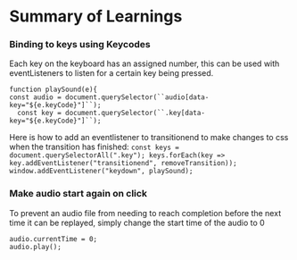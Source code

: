 <h1>Summary of Learnings</h1>

<h3>Binding to keys using Keycodes</h3> 
Each key on the keyboard has an assigned number, this can be used with eventListeners to listen for a certain key being pressed. 

`function playSound(e){`
<br>
`const audio = document.querySelector(``audio[data-key="${e.keyCode}"]``);`
<br>
`  const key = document.querySelector(``.key[data-key="${e.keyCode}"]``);`

Here is how to add an eventlistener to transitionend to make changes to css when the transition has finished:
`const keys = document.querySelectorAll(".key");
  keys.forEach(key => key.addEventListener("transitionend", removeTransition));
  window.addEventListener("keydown", playSound);
`

<h3>Make audio start again on click</h3>
To prevent an audio file from needing to reach completion before the next time it can be replayed, simply change the start time of the audio to 0 

`audio.currentTime = 0;` 
<br>
`audio.play();`


